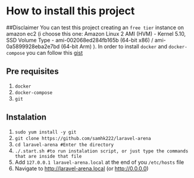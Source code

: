 # How to install this project

##Disclaimer
You can test this project creating an `free tier` instance on amazon ec2 (i choose this one: Amazon Linux 2 AMI (HVM) - Kernel 5.10, SSD Volume Type - ami-002068ed284fb165b (64-bit x86) / ami-0a5899928eba2e7bd (64-bit Arm)
). In order to install `docker` and `docker-compose` you can follow this  [gist](https://gist.github.com/npearce/6f3c7826c7499587f00957fee62f8ee9)

## Pre requisites
1. `docker`
2. `docker-compose`
3. `git`

## Instalation
1. `sudo yum install -y git`
2. `git clone https://github.com/samhk222/laravel-arena`
3. `cd laravel-arena #Enter the directory`
4. `./.start.sh #to run instalation script, or just type the commands that are inside that file`
5. Add `127.0.0.1 laravel-arena.local` at the end of you `/etc/hosts` file
6. Navigate to http://laravel-arena.local (or http://0.0.0.0)
